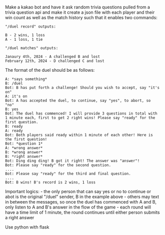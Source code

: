 Make a kakao bot and have it ask random trivia questions pulled from a trivia question api and make it create a json file with each player and their win count as well as the match history such that it enables two commands:

    "/duel record" outputs:

    B - 2 wins, 1 loss
    A - 1 loss, 1 tie

    "/duel matches" outputs:

    Janaury 4th, 2024 - A challenged B and lost
    February 12th, 2024 - D challenged C and lost

The format of the duel should be as follows:

    A: *says something*
    B: /duel
    Bot: B has put forth a challenge! Should you wish to accept, say "it's on"
    A: it's on
    Bot: A has accepted the duel, to continue, say "yes", to abort, so "no"
    B: yes
    Bot: The duel has commenced! I will provide 3 questions in total with 1 minute each, first to get 2 right wins! Please say "ready" for the first question.
    B: ready
    A: ready
    Bot: Both players said ready within 1 minute of each other! Here is the first question!
    Bot: *question 1*
    A: *wrong answer*
    B: *wrong answer*
    B: *right answer*
    Bot: Ding ding ding! B got it right! The answer was "answer"!
    Bot: Please say "ready" for the second question.
    ....
    Bot: Please say "ready" for the third and final question.
    ....
    Bot: B wins! B's record is 2 wins, 1 loss

Important logics:
    - the only person that can say yes or no to continue or abot is the original "/duel" sender, B in the example above
    - others may text in between the messages, so once the duel has commenced with A and B, only listen to A and B's answer in the flow of the game
    - each round will have a time limit of 1 minute, the round continues until either person submits a right answer

Use python with flask